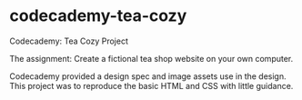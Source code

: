 # codecademy-tea-cozy
Codecademy: Tea Cozy Project

The assignment: Create a fictional tea shop website on your own computer.

Codecademy provided a design spec and image assets use in the design. This project was to reproduce the basic HTML and CSS with little guidance.

